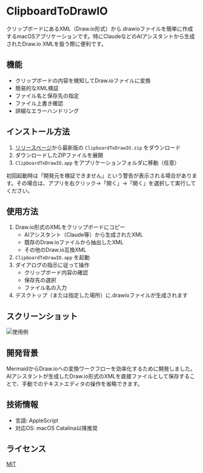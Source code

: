 # ClipboardToDrawIO

クリップボードにあるXML（Draw.io形式）から.drawioファイルを簡単に作成するmacOSアプリケーションです。特にClaudeなどのAIアシスタントから生成されたDraw.io XMLを扱う際に便利です。

## 機能

- クリップボードの内容を検知してDraw.ioファイルに変換
- 簡易的なXML検証
- ファイル名と保存先の指定
- ファイル上書き確認
- 詳細なエラーハンドリング

## インストール方法

1. [リリースページ](https://github.com/Slevin06/ClipboardToDrawIO/releases)から最新版の `ClipboardToDrawIO.zip` をダウンロード
2. ダウンロードしたZIPファイルを展開
3. `ClipboardToDrawIO.app` をアプリケーションフォルダに移動（任意）

初回起動時は「開発元を検証できません」という警告が表示される場合があります。その場合は、アプリを右クリック→「開く」→「開く」を選択して実行してください。

## 使用方法

1. Draw.io形式のXMLをクリップボードにコピー
    - AIアシスタント（Claude等）から生成されたXML
    - 既存のDraw.ioファイルから抽出したXML
    - その他のDraw.io互換XML
2. `ClipboardToDrawIO.app` を起動
3. ダイアログの指示に従って操作
    - クリップボード内容の確認
    - 保存先の選択
    - ファイル名の入力
4. デスクトップ（または指定した場所）に.drawioファイルが生成されます

## スクリーンショット

![使用例](images/screenshot1.png)

## 開発背景

MermaidからDraw.ioへの変換ワークフローを効率化するために開発しました。AIアシスタントが生成したDraw.io形式のXMLを直接ファイルとして保存することで、手動でのテキストエディタの操作を省略できます。

## 技術情報

- 言語: AppleScript
- 対応OS: macOS Catalina以降推奨

## ライセンス

[MIT](LICENSE)